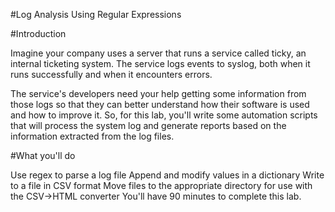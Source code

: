 #Log Analysis Using Regular Expressions

#Introduction

Imagine your company uses a server that runs a service called ticky, an internal ticketing system.
The service logs events to syslog, both when it runs successfully and when it encounters errors.

The service's developers need your help getting some information from those logs so that they can
better understand how their software is used and how to improve it. So, for this lab, you'll write
some automation scripts that will process the system log and generate reports based on the information
extracted from the log files.

#What you'll do 

Use regex to parse a log file
Append and modify values in a dictionary
Write to a file in CSV format
Move files to the appropriate directory for use with the CSV->HTML converter
You'll have 90 minutes to complete this lab.
